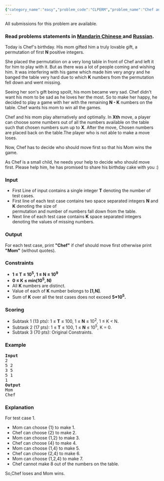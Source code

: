 ```yaml
---
{"category_name":"easy","problem_code":"CLPERM","problem_name":"Chef and A Large Permutation","languages_supported":{"0":"ADA","1":"ASM","2":"BASH","3":"BF","4":"C","5":"C99 strict","6":"CAML","7":"CLOJ","8":"CLPS","9":"CPP 4.3.2","10":"CPP 4.9.2","11":"CPP14","12":"CS2","13":"D","14":"ERL","15":"FORT","16":"FS","17":"GO","18":"HASK","19":"ICK","20":"ICON","21":"JAVA","22":"JS","23":"LISP clisp","24":"LISP sbcl","25":"LUA","26":"NEM","27":"NICE","28":"NODEJS","29":"PAS fpc","30":"PAS gpc","31":"PERL","32":"PERL6","33":"PHP","34":"PIKE","35":"PRLG","36":"PYTH","37":"PYTH 3.4","38":"RUBY","39":"SCALA","40":"SCM guile","41":"SCM qobi","42":"ST","43":"TCL","44":"TEXT","45":"WSPC"},"max_timelimit":1,"source_sizelimit":50000,"problem_author":"ma5termind","problem_tester":"shiplu","date_added":"28-09-2014","tags":{"0":"jan15","1":"ma5termind","2":"maths","3":"medium"},"editorial_url":"http://discuss.codechef.com/problems/CLPERM","time":{"view_start_date":1421055000,"submit_start_date":1421055000,"visible_start_date":1421055000,"end_date":1735669800},"layout":"problem"}
---
```

<span class="solution-visible-txt">All submissions for this problem are available.</span><h3> Read problems statements in <a target="_blank" href="http://www.codechef.com/download/translated/JAN15/mandarin/CLPERM.pdf">Mandarin Chinese </a> and <a target="_blank" href="http://www.codechef.com/download/translated/JAN15/russian/CLPERM.pdf">Russian</a>.</h3>
<p>Today is Chef's birthday. His mom gifted him a truly lovable gift, a permutation of first <b>N</b> positive integers.</p>
<p>She placed the permutation on a very long table in front of Chef and left it for him to play with it. But as there was a lot of people coming and wishing him. It was interfering with his game which made him very angry and he banged the table very hard due to which <b>K</b> numbers from the permutation fell down and went missing.</p>
<p>Seeing her son's gift being spoilt, his mom became very sad. Chef didn't want his mom to be sad as he loves her the most. So to make her happy, he decided to play a game with her with the remaining <b>N - K</b> numbers on the table. Chef wants his mom to win all the games.</p>
<p>Chef and his mom play alternatively and optimally. In <b>Xth</b> move, a player can choose some numbers out of all the numbers available on the table such that chosen numbers sum up to <b>X</b>. After the move, Chosen numbers are placed back on the table.The player who is not able to make a move loses.</p>
<p>Now, Chef has to decide who should move first so that his Mom wins the game.</p>
<p>As Chef is a small child, he needs your help to decide who should move first. Please help him, he has promised to share his birthday cake with you :)</p>
<h3>Input</h3>
<ul>
<li>First Line of input contains a single integer <b>T</b> denoting the number of test cases. </li>
<li>First line of each test case contains two space separated integers <b>N</b> and <b>K</b> denoting the size of<br />
 permutation and number of numbers fall down from the table. </li>
<li>Next line of each test case contains <b>K</b> space separated integers denoting the values of missing numbers.</li>
</ul>
<h3>Output</h3>
<p>For each test case, print <b>"Chef"</b> if chef should move first otherwise print <b>"Mom"</b> (without quotes).</p>
<h3>Constraints</h3>
<ul>
<li> <b>1 ≤ T ≤ 10<sup>5</sup>, 1 ≤ N ≤ 10<sup>9</sup></b></li>
<li><b>0 ≤ K ≤ min(10<sup>5</sup>, N)</b></li>
<li>All <b>K</b> numbers are distinct.</li>
<li>Value of each of <b>K</b> number belongs to <b>[1,N]</b>.</li>
<li>Sum of <b>K</b> over all the test cases does not exceed <b>5*10<sup>5</sup>.</b></li>
</ul>
<h3>Scoring</h3>
<ul>
<li>Subtask 1 (13 pts): 1  ≤  <b>T</b>  ≤  100, 1  ≤  <b>N</b>  ≤   10<sup>2</sup>, 1  ≤  K &lt; N. </li>
<li>Subtask 2 (17 pts): 1  ≤  <b>T</b>  ≤  100, 1  ≤  <b>N</b>  ≤   10<sup>5</sup>, K = 0. </li>
<li>Subtask 3 (70 pts): Original Constraints. </li>
</ul>
<h3>Example</h3>
<pre>
<b>Input</b>
2
5 2
3 5
5 1
1
<b>Output</b>
Mom
Chef
</pre><h3>Explanation</h3>
<p>For test case 1.</p>
<ul>
<li> Mom can choose {1} to make 1.</li>
<li> Chef can choose {2} to make 2.</li>
<li> Mom can choose {1,2} to make 3.</li>
<li> Chef can choose {4} to make 4.</li>
<li> Mom can choose {1,4} to make 5.</li>
<li> Chef can choose {2,4} to make 6.</li>
<li> Mom can choose {1,2,4} to make 7.</li>
<li> Chef cannot make 8 out of the numbers on the table.</li>
</ul>
<p> So,Chef loses and Mom wins.
 </p>
